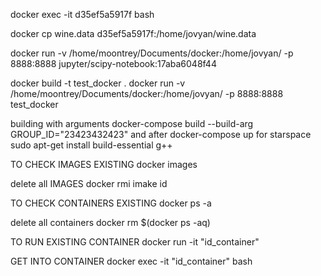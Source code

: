 docker exec -it d35ef5a5917f bash

docker cp wine.data d35ef5a5917f:/home/jovyan/wine.data

docker run -v /home/moontrey/Documents/docker:/home/jovyan/ -p 8888:8888 jupyter/scipy-notebook:17aba6048f44

docker build -t test_docker .
docker run -v /home/moontrey/Documents/docker:/home/jovyan/ -p 8888:8888 test_docker

building with arguments
docker-compose build --build-arg GROUP_ID="23423432423"
and after
docker-compose up
for starspace
sudo apt-get install build-essential g++

TO CHECK IMAGES EXISTING
docker images

delete all IMAGES
docker rmi imake id

TO CHECK CONTAINERS EXISTING
docker ps -a

delete all containers
docker rm $(docker ps -aq)

TO RUN EXISTING CONTAINER
docker run -it "id_container"

GET INTO CONTAINER 
docker exec -it "id_container" bash
